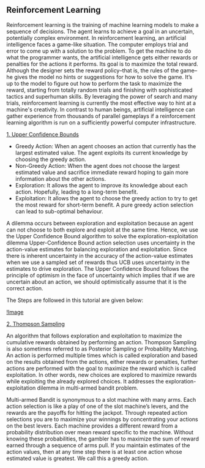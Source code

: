 ## Reinforcement Learning

Reinforcement learning is the training of machine learning models to make a sequence of decisions. The agent learns to achieve a goal in an uncertain, potentially complex environment. In reinforcement learning, an artificial intelligence faces a game-like situation. The computer employs trial and error to come up with a solution to the problem. To get the machine to do what the programmer wants, the artificial intelligence gets either rewards or penalties for the actions it performs. Its goal is to maximize the total reward.
Although the designer sets the reward policy–that is, the rules of the game–he gives the model no hints or suggestions for how to solve the game. It’s up to the model to figure out how to perform the task to maximize the reward, starting from totally random trials and finishing with sophisticated tactics and superhuman skills. By leveraging the power of search and many trials, reinforcement learning is currently the most effective way to hint at a machine's creativity. In contrast to human beings, artificial intelligence can gather experience from thousands of parallel gameplays if a reinforcement learning algorithm is run on a sufficiently powerful computer infrastructure.


[1. Upper Confidence Bounds](Upper_confidence_Bound)

- Greedy Action: When an agent chooses an action that currently has the largest estimated value. The agent exploits its current knowledge by choosing the greedy action.
- Non-Greedy Action: When the agent does not choose the largest estimated value and sacrifice immediate reward hoping to gain more information about the other actions.
- Exploration: It allows the agent to improve its knowledge about each action. Hopefully, leading to a long-term benefit.
- Exploitation: It allows the agent to choose the greedy action to try to get the most reward for short-term benefit. A pure greedy action selection can lead to sub-optimal behaviour.

A dilemma occurs between exploration and exploitation because an agent can not choose to both explore and exploit at the same time. Hence, we use the Upper Confidence Bound algorithm to solve the exploration-exploitation dilemma
Upper-Confidence Bound action selection uses uncertainty in the action-value estimates for balancing exploration and exploitation. Since there is inherent uncertainty in the accuracy of the action-value estimates when we use a sampled set of rewards thus UCB uses uncertainty in the estimates to drive exploration.
The Upper Confidence Bound follows the principle of optimism in the face of uncertainty which implies that if we are uncertain about an action, we should optimistically assume that it is the correct action.

The Steps are followed in this tutorial are given below:

[!Image](7_Reinforcement_Learning/Upper_confidence_Bound/UpperConfidenceBound.png)

[2. Thompson Sampling](Thompson_Sampling)

An algorithm that follows exploration and exploitation to maximize the cumulative rewards obtained by performing an action. Thompson Sampling is also sometimes referred to as Posterior Sampling or Probability Matching. An action is performed multiple times which is called exploration and based on the results obtained from the actions, either rewards or penalties, further actions are performed with the goal to maximize the reward which is called exploitation. In other words, new choices are explored to maximize rewards while exploiting the already explored choices. It addresses the exploration-exploitation dilemma in multi-armed bandit problem.

Multi-armed Bandit is synonymous to a slot machine with many arms. Each action selection is like a play of one of the slot machine’s levers, and the rewards are the payoffs for hitting the jackpot. Through repeated action selections you are to maximize your winnings by concentrating your actions on the best levers. Each machine provides a different reward from a probability distribution over mean reward specific to the machine. Without knowing these probabilities, the gambler has to maximize the sum of reward earned through a sequence of arms pull. If you maintain estimates of the action values, then at any time step there is at least one action whose estimated value is greatest. We call this a greedy action.

